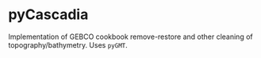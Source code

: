 # pyCascadia
Implementation of GEBCO cookbook remove-restore and other cleaning of topography/bathymetry. Uses `pyGMT`.
